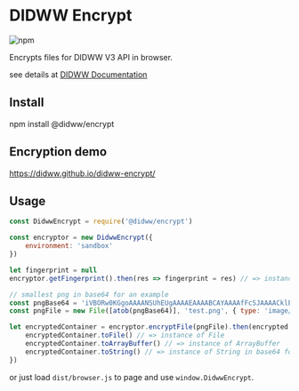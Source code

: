 # DIDWW Encrypt

![npm](https://img.shields.io/npm/v/@didww/encrypt)

Encrypts files for DIDWW V3 API in browser.

see details at [DIDWW Documentation](https://doc.didww.com/user-api/2021-03-22/regulation-resources/encrypted-files/encryption-details.html)

## Install

npm install @didww/encrypt

## Encryption demo

https://didww.github.io/didww-encrypt/

## Usage

```js
const DidwwEncrypt = require('@didww/encrypt')

const encryptor = new DidwwEncrypt({
    environment: 'sandbox'
})

let fingerprint = null
encryptor.getFingerprint().then(res => fingerprint = res) // => instance of String with fingerprint of public keys

// smallest png in base64 for an example
const pngBase64 = 'iVBORw0KGgoAAAANSUhEUgAAAAEAAAABCAYAAAAfFcSJAAAACklEQVR4nGMAAQAABQABDQottAAAAABJRU5ErkJggg=='
const pngFile = new File([atob(pngBase64)], 'test.png', { type: 'image/png', lastModified: new Date() })

let encryptedContainer = encryptor.encryptFile(pngFile).then(encrypted => {
    encryptedContainer.toFile() // => instance of File
    encryptedContainer.toArrayBuffer() // => instance of ArrayBuffer
    encryptedContainer.toString() // => instance of String in base64 format
})
```

or just load `dist/browser.js` to page and use `window.DidwwEncrypt`.
